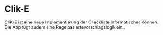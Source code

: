 # Clik-E
CliK/E ist eine neue Implementierung der Checkliste informatisches Können. Die App fügt zudem eine Regelbasiertevorschlagslogik ein..
